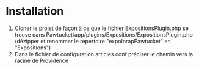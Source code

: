 # Installation

1. Cloner le projet de façon à ce que le fichier ExpositionsPlugin.php se trouve dans 
    Pawtucket/app/plugins/Expositions/ExpositionsPlugin.php
    (dézipper et renommer le répertoire "expoInrapPawtucket" en "Expositions")
2. Dans le fichier de configuration articles.conf préciser le chemin vers la racine de Providence
